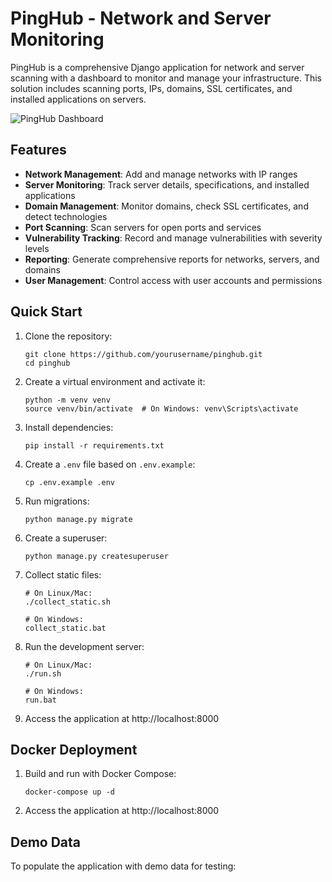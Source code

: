 # PingHub - Network and Server Monitoring

PingHub is a comprehensive Django application for network and server scanning with a dashboard to monitor and manage your infrastructure. This solution includes scanning ports, IPs, domains, SSL certificates, and installed applications on servers.

![PingHub Dashboard](docs/images/dashboard.png)

## Features

- **Network Management**: Add and manage networks with IP ranges
- **Server Monitoring**: Track server details, specifications, and installed applications
- **Domain Management**: Monitor domains, check SSL certificates, and detect technologies
- **Port Scanning**: Scan servers for open ports and services
- **Vulnerability Tracking**: Record and manage vulnerabilities with severity levels
- **Reporting**: Generate comprehensive reports for networks, servers, and domains
- **User Management**: Control access with user accounts and permissions

## Quick Start

1. Clone the repository:
   ```
   git clone https://github.com/yourusername/pinghub.git
   cd pinghub
   ```

2. Create a virtual environment and activate it:
   ```
   python -m venv venv
   source venv/bin/activate  # On Windows: venv\Scripts\activate
   ```

3. Install dependencies:
   ```
   pip install -r requirements.txt
   ```

4. Create a `.env` file based on `.env.example`:
   ```
   cp .env.example .env
   ```

5. Run migrations:
   ```
   python manage.py migrate
   ```

6. Create a superuser:
   ```
   python manage.py createsuperuser
   ```

7. Collect static files:
   ```
   # On Linux/Mac:
   ./collect_static.sh
   
   # On Windows:
   collect_static.bat
   ```

8. Run the development server:
   ```
   # On Linux/Mac:
   ./run.sh
   
   # On Windows:
   run.bat
   ```

9. Access the application at http://localhost:8000

## Docker Deployment

1. Build and run with Docker Compose:
   ```
   docker-compose up -d
   ```

2. Access the application at http://localhost:8000

## Demo Data

To populate the application with demo data for testing:

